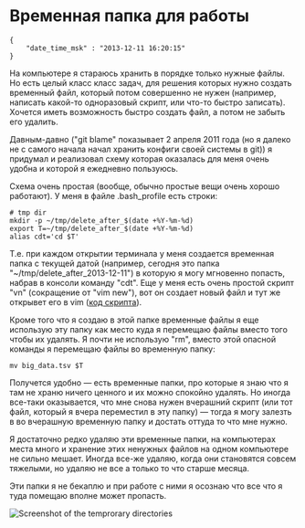 # Временная папка для работы

```
{
    "date_time_msk" : "2013-12-11 16:20:15"
}
```

На компьютере я стараюсь хранить в порядке только нужные файлы. Но есть целый
класс класс задач, для решения которых нужно создать временный файл, который
потом совершенно не нужен (например, написать какой-то одноразовый скрипт, или
что-то быстро записать). Хочется иметь возможность быстро создать файл, а
потом не забыть его удалить.

Давным-давно ("git blame" показывает 2 апреля 2011 года (но я далеко не с
самого начала начал хранить конфиги своей системы в git)) я придумал и
реализовал схему которая оказалась для меня очень удобна и которой я ежедневно
пользуюсь.

Схема очень простая (вообще, обычно простые вещи очень хорошо работают). У
меня в файле .bash_profile есть строки:

    # tmp dir
    mkdir -p ~/tmp/delete_after_$(date +%Y-%m-%d)
    export T=~/tmp/delete_after_$(date +%Y-%m-%d)
    alias cdt='cd $T'

Т.е. при каждом открытии терминала у меня создается временная папка с текущей
датой (например, сегодня это папка "~/tmp/delete_after_2013-12-11") в которую
я могу мгновенно попасть, набрав в консоли команду "cdt". Еще у меня есть
очень простой скрипт "vn" (сокращение от "vim new"), вот он создает новый файл
и тут же открывет его в vim ([код скрипта][vn]).

Кроме того что я создаю в этой папке временные файлы я еще использую эту папку
как место куда я перемещаю файлы вместо того чтобы их удалять. Я почти не
использую "rm", вместо этой опасной команды я перемещаю файлы во временную
папку:

    mv big_data.tsv $T

Получется удобно — есть временные папки, про которые я знаю что я там не храню
ничего ценного и их можно спокойно удалять. Но иногда все-таки оказывается,
что мне снова нужен вчерашний скрипт (или тот файл, который я вчера переместил
в эту папку) — тогда я могу залезть в во вчерашную временную папку и достать
оттуда то что мне нужно.

Я достаточно редко удаляю эти временные папки, на компьютерах места много и
хранение этих ненужных файлов на одном компьютере не сильно мешает. Иногда
все-же удаляю, когда они становятся совсем тяжелыми, но удаляю не всe а
только то что старше месяца.

Эти папки я не бекаплю и при работе с ними я осознаю что все что я туда
помещаю вполне может пропасть.

![Screenshot of the temprorary directories][screenshot]

 [vn]: https://gist.github.com/bessarabov/7909109
 [screenshot]: https://upload.bessarabov.ru/bessarabov/CrqEAbSl6MjjOvn62l4o5hVOCVQ.png
